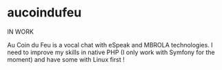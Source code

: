 # aucoindufeu

IN WORK

Au Coin du Feu is a vocal chat with eSpeak and MBROLA technologies.
I need to improve my skills in native PHP (I only work with Symfony for the moment) and have some with Linux first !
